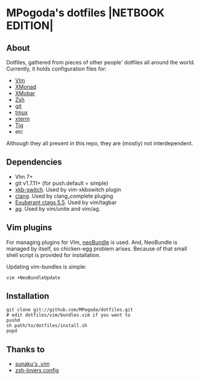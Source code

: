 # MPogoda's dotfiles |NETBOOK EDITION| #

## About ##

Dotfiles, gathered from pieces of other people' dotfiles all around the world.
Currently, it holds configuration files for:
  * [VIm](http://vim.org)
  * [XMonad](http://xmonad.org)
  * [XMobar](http://projects.haskell.org/xmobar)
  * [Zsh](http://zsh.org)
  * [git](http://git-scm.com)
  * [tmux](http://tmux.sourceforge.net)
  * [xterm](http://invisible-island.net/xterm/)
  * [Tig](http://jonas.nitro.dk/tig)
  * etc

Although they all present in this repo, they are (mostly) not interdependent.

## Dependencies ##

 * VIm 7+
 * git v1.7.11+ (for push.default = simple)
 * [xkb-switch](https://github.com/ierton/xkb-switch). Used by vim-xkbswitch
   plugin
 * [clang](http://clang.llvm.org). Used by clang_complete pluging
 * [Exuberant ctags 5.5](http://ctags.sourceforge.net). Used by vim/tagbar
 * [ag](https://github.com/ggreer/the_silver_searcher). Used by vim/unite and
   vim/ag.

## Vim plugins ##

For managing plugins for VIm, [neoBundle](https://github.com/Shougo/neobundle.vim/) is
used.
And, NeoBundle is managed by itself, so chicken-egg problem arises.
Because of that small shell script is provided for installation.

Updating vim-bundles is simple:
```
vim +NeoBundleUpdate
```

## Installation ##

```
git clone git://github.com/MPogoda/dotfiles.git
# edit dotfiles/vim/bundles.vim if you want to
pushd
sh path/to/dotfiles/install.sh
popd
```

## Thanks to ##
  * [sunaku's .vim](https://github.com/sunaku/.vim)
  * [zsh-lovers config](http://grml.org/zsh)

